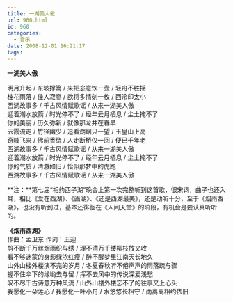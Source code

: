 ```yaml
---
title: 一湖美人傲
url: 960.html
id: 960
categories:
  - 音乐
date: 2008-12-01 16:21:17
tags:
---
```


**一湖美人傲**

  
明月升起 / 东坡撑篙 / 来把恣意饮一壶 / 轻舟不胜摇  
桂花雨落 / 佳人寂寥 / 欲将多情刻一枚 / 西泠印太小  
西湖故事多 / 千古风情赋歌谣 / 从来一湖美人傲  
迎着潮水放箭 / 时光停不了 / 经年云月栖息 / 尘土掩不了  
你的美丽 / 历久弥新 / 就像那龙井在春早  
云霞流走 / 竹径幽少 / 追看湖烟只一望 / 玉皇山上高  
奇峰飞来 / 佛前香绕 / 人走断桥仅一回 / 便已千年老  
西湖故事多 / 千古风情赋歌谣 / 从来一湖美人傲  
迎着潮水放箭 / 时光停不了 / 经年云月栖息 / 尘土掩不了  
你的气质 / 清澈如旧 / 恰似那梦中的虎跑  
西湖故事多 / 千古风情赋歌谣 / 从来一湖美人傲  
  
**注：**第七届“相约西子湖”晚会上第一次完整听到这首歌，很宋词，曲子也还入耳，相比《爱在西湖》、《画湖》、《还是西湖最美》，还是动听十分，至于《烟雨西湖》，也没有听到过，基本还徘徊在《人间天堂》的阶段，有机会是要认真听听的。  
  
**《烟雨西湖》**  
作曲：孟卫东 作词：王迎  
剪不断千万丝烟雨织与绣 / 理不清万千缕柳枝放又收  
看不够迷蒙的身影绿浓红瘦 / 醉不醒梦里江南天长地久  
山外山楼外楼演不完的岁月 / 冬夏春秋听不倦声声的雨落疏与骤  
握不住伞下的缘哟去与留 / 挥不去风中的传说深爱浅愁  
叹不尽千古诗意万种风流 / 山外山楼外楼忘不了的往事又上心头  
我愿化一朵莲心 / 我愿化一叶小舟 / 水悠悠长相守 / 雨离离相约依旧